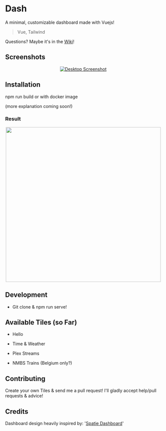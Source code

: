 
  
  

# Dash

A minimal, customizable dashboard  made with Vuejs!  

> Vue, Tailwind

Questions? Maybe it's in the [Wiki](https://github.com/WDaan/dash/wiki/)!

## Screenshots

  

<p  align="center">
<a  href="https://imgur.com/xxPFdA9.png"><img  src="https://imgur.com/xxPFdA9.png"  title="Desktop"  alt="Desktop Screenshot" ></a>
</p>

  
## Installation

npm run build or with docker image 

(more explanation coming soon!)

### Result
<p  align="center">
<a  href="https://https://imgur.com/Y0rxGfi.png"><img  src="https://imgur.com/Y0rxGfi.png"  width="500" ></a>
</p>

## Development

  - Git clone & npm run serve!

## Available Tiles (so Far)

  

- Hello
  

- Time & Weather
  

- Plex Streams

- NMBS Trains (Belgium only?)



## Contributing

Create your own Tiles & send me a pull request!
I'll gladly accept help/pull requests & advice! 
  
## Credits 

Dashboard design heavily inspired by: '[Spatie Dashboard](https://github.com/spatie/dashboard.spatie.be/tree/vue-websockets)'
